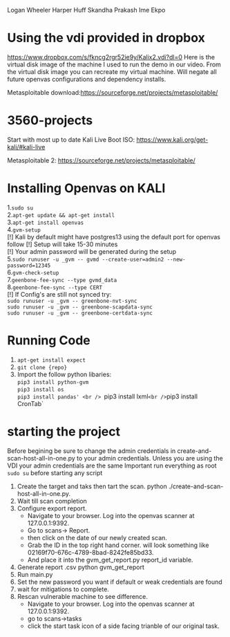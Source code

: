 Logan Wheeler
Harper Huff
Skandha Prakash
Ime Ekpo

# Using the vdi provided in dropbox
https://www.dropbox.com/s/fkncg2rgr52ie9y/Kalix2.vdi?dl=0 Here is the virtual disk image of the machine I used to run the demo in our video. From the virtual disk image you can recreate my virtual machine. Will negate all future openvas configurations and dependency installs.

Metasploitable download:https://sourceforge.net/projects/metasploitable/



# 3560-projects
Start with most up to date Kali Live Boot ISO: https://www.kali.org/get-kali/#kali-live

Metasploitable 2: https://sourceforge.net/projects/metasploitable/

# Installing Openvas on KALI
1.`sudo su` <br />
2.`apt-get update && apt-get install`<br />
3.`apt-get install openvas`<br />
4.`gvm-setup`<br />
    [!] Kali by default might have postgres13 using the default port for openvas follow
    [!] Setup will take 15-30 minutes<br />
    [!] Your admin password will be generated during the setup <br />
5.`sudo runuser -u _gvm -- gvmd --create-user=admin2 --new-password=12345`<br />
6.`gvm-check-setup`<br />
7.`geenbone-fee-sync --type gvmd_data`<br />
8.`geenbone-fee-sync --type CERT`<br />
[!] If Config's are still not synced try: <br />
    `sudo runuser -u _gvm -- greenbone-nvt-sync`<br />
    `sudo runuser -u _gvm -- greenbone-scapdata-sync`<br />
    `sudo runuser -u _gvm -- greenbone-certdata-sync`<br />
    


# Running Code
1. `apt-get install expect`
2. `git clone {repo}` <br />
3. Import the follow python libaries: <br />
    `pip3 install python-gvm` <br />
    `pip3 install os` <br />
    `pip3 install pandas' <br />
    `pip3 install lxml` <br />
    `pip3 install CronTab` <br />



# starting the project
Before begining be sure to change the admin credentials in create-and-scan-host-all-in-one.py to your admin credentials. Unless you are using the VDI your admin credentials are the same
Important run everything as root `sudo su` before starting any script

1. Create the target and taks then tart the scan.
    python ./create-and-scan-host-all-in-one.py.
2. Wait till scan completion
3. Configure export report.
    - Navigate to your browser. Log into the openvas scanner at 127.0.0.1:9392.
    - Go to scans-> Report.
    - then click on the date of our newly created scan.
    - Grab the ID in the top right hand corner. will look something like 02169f70-676c-4789-8bad-8242fe85bd33.
    - And place it into the gvm_get_report.py report_id variable.
4. Generate report .csv
    python gvm_get_report
5. Run main.py
6. Set the new password you want if default or weak credentials are found
7. wait for mitigations to complete.
8. Rescan vulnerable machine to see difference.
    - Navigate to your browser. Log into the openvas scanner at 127.0.0.1:9392.
    - go to scans->tasks
    - click the start task icon of a side facing trianble of our original task.   
